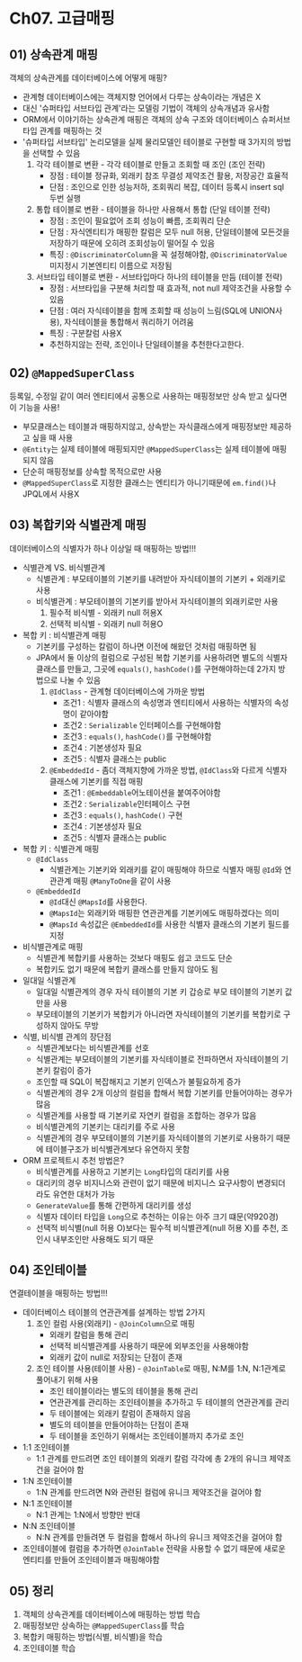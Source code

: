 # Ch07. 고급매핑

## 01) 상속관계 매핑
객체의 상속관계를 데이터베이스에 어떻게 매핑?

- 관계형 데이터베이스에는 객체지향 언어에서 다루는 상속이라는 개념은 X
- 대신 '슈퍼타입 서브타입 관계'라는 모델링 기법이 객체의 상속개념과 유사함
- ORM에서 이야기하는 상속관계 매핑은 객체의 상속 구조와 데이터베이스 슈퍼서브타입 관계를 매핑하는 것
- '슈퍼타입 서브타입' 논리모델을 실제 물리모델인 테이블로 구현할 때 3가지의 방법을 선택할 수 있음
    1. 각각 테이블로 변환 - 각각 테이블로 만들고 조회할 때 조인 (조인 전략)
        * 장점 : 테이블 정규화, 외래키 참조 무결성 제약조건 활용, 저장공간 효율적
        * 단점 : 조인으로 인한 성능저하, 조회쿼리 복잡, 데이터 등록시 insert sql 두번 실행
    2. 통합 테이블로 변환 - 테이블을 하나만 사용해서 통합 (단일 테이블 전략)
        * 장점 : 조인이 필요없어 조회 성능이 빠름, 조회쿼리 단순
        * 단점 : 자식엔티티가 매핑한 칼럼은 모두 null 허용, 단일테이블에 모든것을 저장하기 때문에 오히려 조회성능이 떨어질 수 있음
        * 특징 : `@DiscriminatorColumn`을 꼭 설정해야함, `@DiscriminatorValue` 미지정시 기본엔티티 이름으로 저장됨
    3. 서브타입 테이블로 변환 - 서브타입마다 하나의 테이블을 만듬 (테이블 전략)
        * 장점 : 서브타입을 구분해 처리할 때 효과적, not null 제약조건을 사용할 수 있음
        * 단점 : 여러 자식테이블을 함께 조회할 때 성능이 느림(SQL에 UNION사용), 자식테이블을 통합해서 쿼리하기 어려움
        * 특징 : 구분칼럼 사용X
        * 추천하지않는 전략, 조인이나 단일테이블을 추천한다고한다.

## 02) `@MappedSuperClass`
등록일, 수정일 같이 여러 엔티티에서 공통으로 사용하는 매핑정보만 상속 받고 싶다면 이 기능을 사용!

- 부모클래스는 테이블과 매핑하지않고, 상속받는 자식클래스에게 매핑정보만 제공하고 싶을 때 사용
- `@Entity`는 실제 테이블에 매핑되지만 `@MappedSuperClass`는 실제 테이블에 매핑되지 않음
- 단순히 매핑정보를 상속할 목적으로만 사용
- `@MappedSuperClass`로 지정한 클래스는 엔티티가 아니기때문에 `em.find()`나 JPQL에서 사용X

## 03) 복합키와 식별관계 매핑
데이터베이스의 식별자가 하나 이상일 때 매핑하는 방법!!!

- 식별관계 VS. 비식별관계
    - 식별관계 : 부모테이블의 기본키를 내려받아 자식테이블의 기본키 + 외래키로 사용
    - 비식별관계 : 부모테이블의 기본키를 받아서 자식테이블의 외래키로만 사용
        1. 필수적 비식별 - 외래키 null 허용X
        2. 선택적 비식별 - 외래키 null 허용O
- 복합 키 : 비식별관계 매핑
    - 기본키를 구성하는 칼럼이 하나면 이전에 해왔던 것처럼 매핑하면 됨
    - JPA에서 둘 이상의 컬럼으로 구성된 복합 기본키를 사용하려면 별도의 식별자 클래스를 만들고, 그곳에 `equals()`, `hashCode()`를 구현해야하는데 2가지 방법으로 나눌 수 있음
        1. `@IdClass` - 관계형 데이터베이스에 가까운 방법
            * 조건1 : 식별자 클래스의 속성명과 엔티티에서 사용하는 식별자의 속성명이 같아야함
            * 조건2 : `Serializable` 인터페이스를 구현해야함
            * 조건3 : `equals()`, `hashCode()`를 구현해야함
            * 조건4 : 기본생성자 필요
            * 조건5 : 식별자 클래스는 public
        2. `@EmbeddedId` - 좀더 객체지향에 가까운 방법, `@IdClass`와 다르게 식별자 클래스에 기본키를 직접 매핑
            * 조건1 : `@Embeddable`어노테이션을 붙여주어야함
            * 조건2 : `Serializable`인터페이스 구현
            * 조건3 : `equals()`, `hashCode()` 구현
            * 조건4 : 기본생성자 필요
            * 조건5 : 식별자 클래스는 public
- 복합 키 : 식별관계 매핑
    - `@IdClass`
        * 식별관계는 기본키와 외래키를 같이 매핑해야 하므로 식별자 매핑 `@Id`와 연관관계 매핑 `@ManyToOne`을 같이 사용
    - `@EmbeddedId`
        * `@Id`대신 `@MapsId`를 사용한다.
        * `@MapsId`는 외래키와 매핑한 연관관계를 기본키에도 매핑하겠다는 의미
        * `@MapsId` 속성값은 `@EmbeddedId`를 사용한 식별자 클래스의 기본키 필드를 지정
- 비식별관계로 매핑
    - 식별관계 복합키를 사용하는 것보다 매핑도 쉽고 코드도 단순
    - 복합키도 없기 때문에 복합키 클래스를 만들지 않아도 됨
- 일대일 식별관계
    - 일대일 식별관계의 경우 자식 테이블의 기본 키 갑승로 부모 테이블의 기본키 값만을 사용
    - 부모테이블의 기본키가 복합키가 아니라면 자식테이블의 기본키를 복합키로 구성하지 않아도 무방
- 식별, 비식별 관계의 장단점
    - 식별관계보다는 비식별관계를 선호
    - 식별관계는 부모테이블의 기본키를 자식테이블로 전파하면서 자식테이블의 기본키 칼럼이 증가
    - 조인할 때 SQL이 복잡해지고 기본키 인덱스가 불필요하게 증가
    - 식별관계의 경우 2개 이상의 컬럼을 합해서 복합 기본키를 만들어야하는 경우가 많음
    - 식별관계를 사용할 때 기본키로 자연키 컬럼을 조합하는 경우가 많음
    - 비식별관계의 기본키는 대리키를 주로 사용
    - 식별관계의 경우 부모테이블의 기본키를 자식테이블의 기본키로 사용하기 때문에 테이블구조가 비식별관계보다 유연하지 못함
- ORM 프로젝트시 추천 방법은?
    - 비식별관계를 사용하고 기본키는 `Long`타입의 대리키를 사용
    - 대리키의 경우 비지니스와 관련이 없기 때문에 비지니스 요구사항이 변경되더라도 유연한 대처가 가능
    - `GenerateValue`를 통해 간편하게 대리키를 생성
    - 식별자 데이터 타입을 `Long`으로 추천하는 이유는 아주 크기 떄문(약920경)
    - 선택적 비식별(null 허용 O)보다는 필수적 비식별관계(null 허용 X)를 추천, 조인시 내부조인만 사용해도 되기 때문

## 04) 조인테이블
연결테이블을 매핑하는 방법!!!
- 데이터베이스 테이블의 연관관계를 설계하는 방법 2가지
    1. 조인 컬럼 사용(외래키) - `@JoinColumn`으로 매핑
        * 외래키 칼럼을 통해 관리
        * 선택적 비식별관계를 사용하기 때문에 외부조인을 사용해야함
        * 외래키 값이 null로 저장되는 단점이 존재
    2. 조인 테이블 사용(테이블 사용) - `@JoinTable`로 매핑, N:M를 1:N, N:1관계로 풀어내기 위해 사용
        * 조인 테이블이라는 별도의 테이블을 통해 관리
        * 연관관계를 관리하는 조인테이블을 추가하고 두 테이블의 연관관계를 관리
        * 두 테이블에는 외래키 칼럼이 존재하지 않음
        * 별도의 테이블을 만들어야하는 단점이 존재
        * 두 테이블을 조인하기 위해서는 조인테이블까지 추가로 조인
- 1:1 조인테이블
    - 1:1 관계를 만드려면 조인 테이블의 외래키 칼럼 각각에 총 2개의 유니크 제약조건을 걸어야 함
- 1:N 조인테이블
    - 1:N 관계를 만드려면 N와 관련된 컬럼에 유니크 제약조건을 걸어야 함
- N:1 조인테이블
    - N:1 관계는 1:N에서 방향만 반대
- N:N 조인테이블
    - N:N 관계를 만들려면 두 컬럼을 합해서 하나의 유니크 제약조건을 걸어야 함
- 조인테이블에 컬럼을 추가하면 `@JoinTable` 전략을 사용할 수 없기 때문에 새로운 엔티티를 만들어 조인테이블과 매핑해야함 

## 05) 정리

1. 객체의 상속관계를 데이터베이스에 매핑하는 방법 학습
2. 매핑정보만 상속하는 `@MappedSuperClass`를 학습
3. 복합키 매핑하는 방법(식별, 비식별)을 학습
4. 조인테이블 학습
